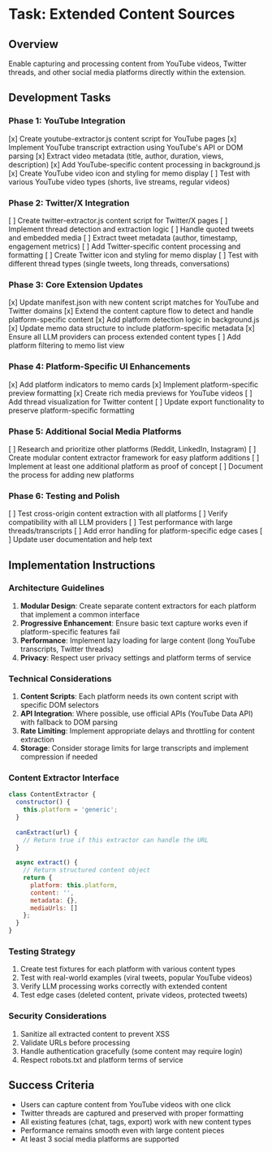 # Task: Extended Content Sources

## Overview
Enable capturing and processing content from YouTube videos, Twitter threads, and other social media platforms directly within the extension.

## Development Tasks

### Phase 1: YouTube Integration
[x] Create youtube-extractor.js content script for YouTube pages
[x] Implement YouTube transcript extraction using YouTube's API or DOM parsing
[x] Extract video metadata (title, author, duration, views, description)
[x] Add YouTube-specific content processing in background.js
[x] Create YouTube video icon and styling for memo display
[ ] Test with various YouTube video types (shorts, live streams, regular videos)

### Phase 2: Twitter/X Integration
[ ] Create twitter-extractor.js content script for Twitter/X pages
[ ] Implement thread detection and extraction logic
[ ] Handle quoted tweets and embedded media
[ ] Extract tweet metadata (author, timestamp, engagement metrics)
[ ] Add Twitter-specific content processing and formatting
[ ] Create Twitter icon and styling for memo display
[ ] Test with different thread types (single tweets, long threads, conversations)

### Phase 3: Core Extension Updates
[x] Update manifest.json with new content script matches for YouTube and Twitter domains
[x] Extend the content capture flow to detect and handle platform-specific content
[x] Add platform detection logic in background.js
[x] Update memo data structure to include platform-specific metadata
[x] Ensure all LLM providers can process extended content types
[ ] Add platform filtering to memo list view

### Phase 4: Platform-Specific UI Enhancements
[x] Add platform indicators to memo cards
[x] Implement platform-specific preview formatting
[x] Create rich media previews for YouTube videos
[ ] Add thread visualization for Twitter content
[ ] Update export functionality to preserve platform-specific formatting

### Phase 5: Additional Social Media Platforms
[ ] Research and prioritize other platforms (Reddit, LinkedIn, Instagram)
[ ] Create modular content extractor framework for easy platform additions
[ ] Implement at least one additional platform as proof of concept
[ ] Document the process for adding new platforms

### Phase 6: Testing and Polish
[ ] Test cross-origin content extraction with all platforms
[ ] Verify compatibility with all LLM providers
[ ] Test performance with large threads/transcripts
[ ] Add error handling for platform-specific edge cases
[ ] Update user documentation and help text

## Implementation Instructions

### Architecture Guidelines
1. **Modular Design**: Create separate content extractors for each platform that implement a common interface
2. **Progressive Enhancement**: Ensure basic text capture works even if platform-specific features fail
3. **Performance**: Implement lazy loading for large content (long YouTube transcripts, Twitter threads)
4. **Privacy**: Respect user privacy settings and platform terms of service

### Technical Considerations
1. **Content Scripts**: Each platform needs its own content script with specific DOM selectors
2. **API Integration**: Where possible, use official APIs (YouTube Data API) with fallback to DOM parsing
3. **Rate Limiting**: Implement appropriate delays and throttling for content extraction
4. **Storage**: Consider storage limits for large transcripts and implement compression if needed

### Content Extractor Interface
```javascript
class ContentExtractor {
  constructor() {
    this.platform = 'generic';
  }
  
  canExtract(url) {
    // Return true if this extractor can handle the URL
  }
  
  async extract() {
    // Return structured content object
    return {
      platform: this.platform,
      content: '',
      metadata: {},
      mediaUrls: []
    };
  }
}
```

### Testing Strategy
1. Create test fixtures for each platform with various content types
2. Test with real-world examples (viral tweets, popular YouTube videos)
3. Verify LLM processing works correctly with extended content
4. Test edge cases (deleted content, private videos, protected tweets)

### Security Considerations
1. Sanitize all extracted content to prevent XSS
2. Validate URLs before processing
3. Handle authentication gracefully (some content may require login)
4. Respect robots.txt and platform terms of service

## Success Criteria
- Users can capture content from YouTube videos with one click
- Twitter threads are captured and preserved with proper formatting
- All existing features (chat, tags, export) work with new content types
- Performance remains smooth even with large content pieces
- At least 3 social media platforms are supported